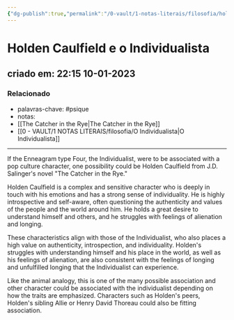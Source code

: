 ```yaml
---
{"dg-publish":true,"permalink":"/0-vault/1-notas-literais/filosofia/holden-caulfield-e-o-individualista/","tags":["psique"],"dgHomeLink":true,"dgShowLocalGraph":true,"dgShowFileTree":true,"noteIcon":""}
---
```


# Holden Caulfield e o Individualista
## criado em: 22:15 10-01-2023

### Relacionado
- palavras-chave: #psique
- notas: 
- [[The Catcher in the Rye\|The Catcher in the Rye]]
- [[0 - VAULT/1 NOTAS LITERAIS/filosofia/O Individualista\|O Individualista]]
---
If the Enneagram type Four, the Individualist, were to be associated with a pop culture character, one possibility could be Holden Caulfield from J.D. Salinger's novel "The Catcher in the Rye."

Holden Caulfield is a complex and sensitive character who is deeply in touch with his emotions and has a strong sense of individuality. He is highly introspective and self-aware, often questioning the authenticity and values of the people and the world around him. He holds a great desire to understand himself and others, and he struggles with feelings of alienation and longing.

These characteristics align with those of the Individualist, who also places a high value on authenticity, introspection, and individuality. Holden's struggles with understanding himself and his place in the world, as well as his feelings of alienation, are also consistent with the feelings of longing and unfulfilled longing that the Individualist can experience.

Like the animal analogy, this is one of the many possible association and other character could be associated with the individualist depending on how the traits are emphasized. Characters such as Holden's peers, Holden's sibling Allie or Henry David Thoreau could also be fitting association.